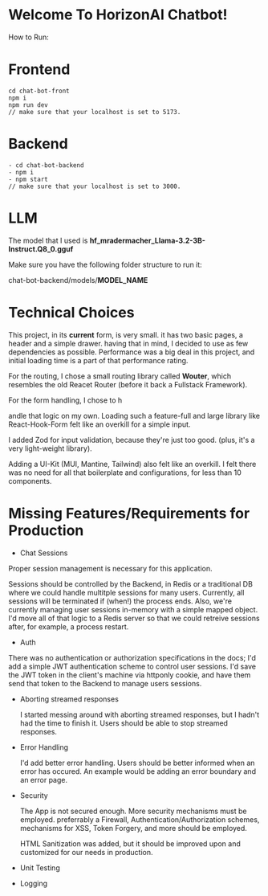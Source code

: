# Welcome To HorizonAI Chatbot!

How to Run:

# Frontend

```
cd chat-bot-front
npm i
npm run dev
// make sure that your localhost is set to 5173.
```

# Backend
```
- cd chat-bot-backend
- npm i
- npm start
// make sure that your localhost is set to 3000.
```

# LLM
The model that I used is **hf_mradermacher_Llama-3.2-3B-Instruct.Q8_0.gguf**

Make sure you have the following folder structure to run it:

chat-bot-backend/models/**MODEL_NAME**

# Technical Choices
 This project, in its **current** form, is very small. it has two basic pages, a header and a simple drawer. having that in mind,
 I decided to use as few dependencies as possible. Performance was a big deal in this project, and initial loading time is a part of that performance rating.
 
 For the routing, I chose a small routing library called **Wouter**, which resembles the old Reacet Router (before it back a Fullstack Framework).
 
 For the form handling, I chose to h
 
 andle that logic on my own. Loading such a feature-full and large library like React-Hook-Form felt like an overkill for a simple input.
 
 I added Zod for input validation, because they're just too good. (plus, it's a very light-weight library).

 Adding a UI-Kit (MUI, Mantine, Tailwind) also felt like an overkill. I felt there was no need for all that boilerplate and configurations, for less than 10 components.

# Missing Features/Requirements for Production
- Chat Sessions
  
 Proper session management is necessary for this application.

 Sessions should be controlled by the Backend, in Redis or a traditional DB where we could handle multitple sessions for many users.
 Currently, all sessions will be terminated if (when!) the process ends.
 Also, we're currently managing user sessions in-memory with a simple mapped object. I'd move all of that logic to a Redis server so that we could retreive sessions after, for example, a process restart.
 

 - Auth
   
 There was no authentication or authorization specifications in the docs; I'd add a simple JWT authentication scheme to control user sessions.
 I'd save the JWT token in the client's machine via httponly cookie, and have them send that token to the Backend to manage users sessions.
 

- Aborting streamed responses

   I started messing around with aborting streamed responses, but I hadn't had the time to finish it.
   Users should be able to stop streamed responses.

- Error Handling
  
  I'd add better error handling. Users should be better informed when an error has occured.
  An example would be adding an error boundary and an error page.

- Security
 
    The App is not secured enough.
    More security mechanisms must be employed. preferrably a Firewall, Authentication/Authorization schemes, mechanisms for XSS, Token Forgery, and more should be employed.
  
    HTML Sanitization was added, but it should be improved upon and customized for our needs in production.

- Unit Testing
- Logging
  
